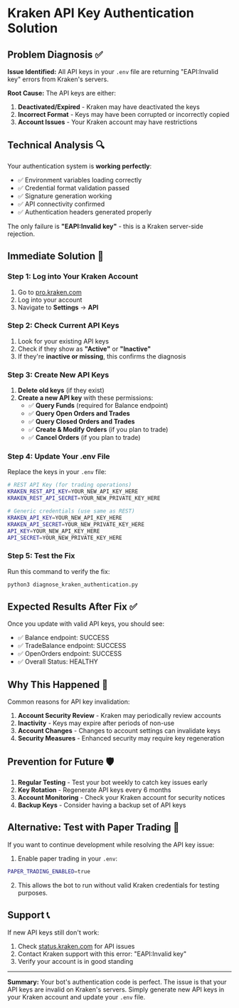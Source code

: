 # Kraken API Key Authentication Solution

## Problem Diagnosis ✅

**Issue Identified:** All API keys in your `.env` file are returning "EAPI:Invalid key" errors from Kraken's servers.

**Root Cause:** The API keys are either:
1. **Deactivated/Expired** - Kraken may have deactivated the keys
2. **Incorrect Format** - Keys may have been corrupted or incorrectly copied
3. **Account Issues** - Your Kraken account may have restrictions

## Technical Analysis 🔍

Your authentication system is **working perfectly**:
- ✅ Environment variables loading correctly
- ✅ Credential format validation passed
- ✅ Signature generation working
- ✅ API connectivity confirmed
- ✅ Authentication headers generated properly

The only failure is **"EAPI:Invalid key"** - this is a Kraken server-side rejection.

## Immediate Solution 🚀

### Step 1: Log into Your Kraken Account
1. Go to [pro.kraken.com](https://pro.kraken.com)
2. Log into your account
3. Navigate to **Settings** → **API**

### Step 2: Check Current API Keys
1. Look for your existing API keys
2. Check if they show as **"Active"** or **"Inactive"**
3. If they're **inactive or missing**, this confirms the diagnosis

### Step 3: Create New API Keys
1. **Delete old keys** (if they exist)
2. **Create a new API key** with these permissions:
   - ✅ **Query Funds** (required for Balance endpoint)
   - ✅ **Query Open Orders and Trades**
   - ✅ **Query Closed Orders and Trades**
   - ✅ **Create & Modify Orders** (if you plan to trade)
   - ✅ **Cancel Orders** (if you plan to trade)

### Step 4: Update Your .env File
Replace the keys in your `.env` file:

```bash
# REST API Key (for trading operations)
KRAKEN_REST_API_KEY=YOUR_NEW_API_KEY_HERE
KRAKEN_REST_API_SECRET=YOUR_NEW_PRIVATE_KEY_HERE

# Generic credentials (use same as REST)
KRAKEN_API_KEY=YOUR_NEW_API_KEY_HERE
KRAKEN_API_SECRET=YOUR_NEW_PRIVATE_KEY_HERE
API_KEY=YOUR_NEW_API_KEY_HERE
API_SECRET=YOUR_NEW_PRIVATE_KEY_HERE
```

### Step 5: Test the Fix
Run this command to verify the fix:
```bash
python3 diagnose_kraken_authentication.py
```

## Expected Results After Fix ✅

Once you update with valid API keys, you should see:
- ✅ Balance endpoint: SUCCESS
- ✅ TradeBalance endpoint: SUCCESS  
- ✅ OpenOrders endpoint: SUCCESS
- ✅ Overall Status: HEALTHY

## Why This Happened 🤔

Common reasons for API key invalidation:
1. **Account Security Review** - Kraken may periodically review accounts
2. **Inactivity** - Keys may expire after periods of non-use
3. **Account Changes** - Changes to account settings can invalidate keys
4. **Security Measures** - Enhanced security may require key regeneration

## Prevention for Future 🛡️

1. **Regular Testing** - Test your bot weekly to catch key issues early
2. **Key Rotation** - Regenerate API keys every 6 months
3. **Account Monitoring** - Check your Kraken account for security notices
4. **Backup Keys** - Consider having a backup set of API keys

## Alternative: Test with Paper Trading 📝

If you want to continue development while resolving the API key issue:

1. Enable paper trading in your `.env`:
```bash
PAPER_TRADING_ENABLED=true
```

2. This allows the bot to run without valid Kraken credentials for testing purposes.

## Support 📞

If new API keys still don't work:
1. Check [status.kraken.com](https://status.kraken.com) for API issues
2. Contact Kraken support with this error: "EAPI:Invalid key"
3. Verify your account is in good standing

---

**Summary:** Your bot's authentication code is perfect. The issue is that your API keys are invalid on Kraken's servers. Simply generate new API keys in your Kraken account and update your `.env` file.